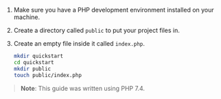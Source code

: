 1. Make sure you have a PHP development environment installed on your machine.

1. Create a directory called `public` to put your project files in.

1. Create an empty file inside it called `index.php`.

   ```bash
   mkdir quickstart
   cd quickstart
   mkdir public
   touch public/index.php
   ```

> **Note**: This guide was written using PHP 7.4.